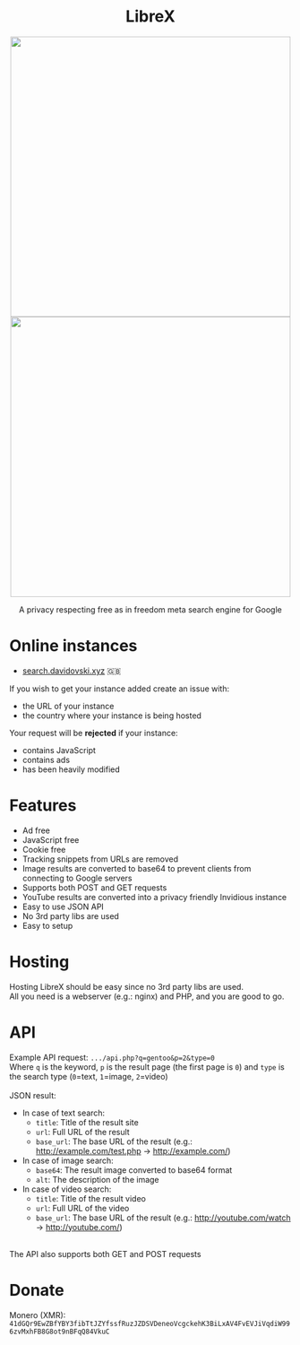 <h1 align="center">LibreX</h1>

<p align="center">
  <img src="https://user-images.githubusercontent.com/49120638/154866133-b55bfd49-41bf-4cd7-8060-aafafb06f40a.png" width=500>
  <img src="https://user-images.githubusercontent.com/49120638/154866199-e68719a8-8013-4367-86c3-f89c2d9b556d.png" width=500>
</p>


<p align="center">A privacy respecting free as in freedom meta search engine for Google</p>

# Online instances
+ [search.davidovski.xyz](https://search.davidovski.xyz/) 🇬🇧

If you wish to get your instance added create an issue with:
+ the URL of your instance
+ the country where your instance is being hosted

Your request will be **rejected** if your instance:
+ contains JavaScript
+ contains ads
+ has been heavily modified

# Features
+ Ad free
+ JavaScript free
+ Cookie free
+ Tracking snippets from URLs are removed
+ Image results are converted to base64 to prevent clients from connecting to Google servers
+ Supports both POST and GET requests
+ YouTube results are converted into a privacy friendly Invidious instance
+ Easy to use JSON API
+ No 3rd party libs are used
+ Easy to setup

# Hosting
Hosting LibreX should be easy since no 3rd party libs are used.<br/>
All you need is a webserver (e.g.: nginx) and PHP, and you are good to go.

# API
Example API request: `.../api.php?q=gentoo&p=2&type=0` <br/>
Where `q` is the keyword, `p` is the result page (the first page is `0`) and `type` is the search type (`0`=text, `1`=image, `2`=video)
<br/><br/>
JSON result:
+ In case of text search:
  + `title`: Title of the result site
  + `url`: Full URL of the result
  + `base_url`: The base URL of the result (e.g.: http://example.com/test.php ->  http://example.com/)
+ In case of image search:
  + `base64`: The result image converted to base64 format
  + `alt`: The description of the image
+ In case of video search:
  + `title`: Title of the result video
  + `url`: Full URL of the video
  + `base_url`: The base URL of the result (e.g.: http://youtube.com/watch ->  http://youtube.com/)

<br/>
The API also supports both GET and POST requests

# Donate
Monero (XMR): `41dGQr9EwZBfYBY3fibTtJZYfssfRuzJZDSVDeneoVcgckehK3BiLxAV4FvEVJiVqdiW996zvMxhFB8G8ot9nBFqQ84VkuC`
